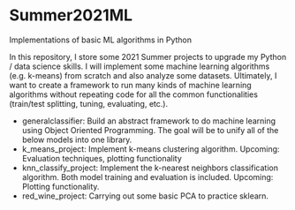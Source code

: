 # Summer2021ML
Implementations of basic ML algorithms in Python

In this repository, I store some 2021 Summer projects to upgrade my Python / data science skills. I will implement some machine learning algorithms (e.g. k-means) from scratch and also analyze some datasets. Ultimately, I want to create a framework to run many kinds of machine learning algorithms without repeating code for all the common functionalities (train/test splitting, tuning, evaluating, etc.).

- generalclassifier: Build an abstract framework to do machine learning using Object Oriented Programming. The goal will be to unify all of the below models into one library.
- k_means_project: Implement k-means clustering algorithm. Upcoming: Evaluation techniques, plotting functionality
- knn_classify_project: Implement the k-nearest neighbors classification algorithm. Both model training and evaluation is included. Upcoming: Plotting functionality.
- red_wine_project: Carrying out some basic PCA to practice sklearn.

